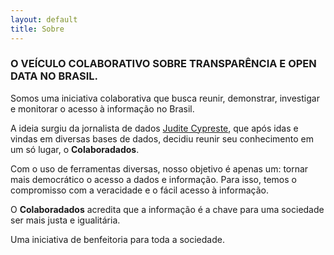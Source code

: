 ```yaml
---
layout: default
title: Sobre
---
```


### O VEÍCULO COLABORATIVO SOBRE TRANSPARÊNCIA E OPEN DATA NO BRASIL.

Somos uma iniciativa colaborativa que busca reunir, demonstrar, investigar e monitorar o acesso à informação no Brasil.

A ideia surgiu da jornalista de dados  [Judite Cypreste](https://juditecypreste.github.io/), que após idas e vindas em diversas bases de dados, decidiu reunir seu conhecimento em um só lugar, o  **Colaboradados**. 

Com o uso de ferramentas diversas, nosso objetivo é apenas um: tornar mais democrático o acesso a dados e informação. Para isso, temos o compromisso com a  veracidade  e o  fácil acesso  à informação.

O  **Colaboradados**  acredita que a informação é a chave para uma sociedade ser mais  justa  e  igualitária.

Uma iniciativa de benfeitoria para toda a sociedade.
